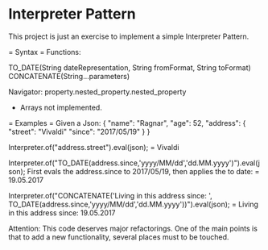Interpreter Pattern
===================

This project is just an exercise to implement a simple Interpreter Pattern.

= Syntax =
Functions:

TO_DATE(String dateRepresentation, String fromFormat, String toFormat)
CONCATENATE(String...parameters)

Navigator:
property.nested_property.nested_property
- Arrays not implemented.

= Examples =
Given a Json:
{
    "name": "Ragnar",
    "age": 52,
    "address": {
        "street": "Vivaldi"
        "since": "2017/05/19"
    }
}

Interpreter.of("address.street").eval(json);
= Vivaldi

Interpreter.of("TO_DATE(address.since,'yyyy/MM/dd','dd.MM.yyyy')").eval(json);
First evals the address.since to 2017/05/19, then applies the to date:
= 19.05.2017

Interpreter.of("CONCATENATE('Living in this address since: ', TO_DATE(address.since,'yyyy/MM/dd','dd.MM.yyyy'))").eval(json);
= Living in this address since: 19.05.2017

Attention:
This code deserves major refactorings.
One of the main points is that to add a new functionality, several places must to be touched.